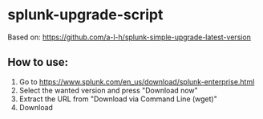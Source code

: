 # splunk-upgrade-script
Based on: https://github.com/a-l-h/splunk-simple-upgrade-latest-version


## How to use:
1. Go to https://www.splunk.com/en_us/download/splunk-enterprise.html
2. Select the wanted version and press "Download now"
3. Extract the URL from "Download via Command Line (wget)"
4. Download 
